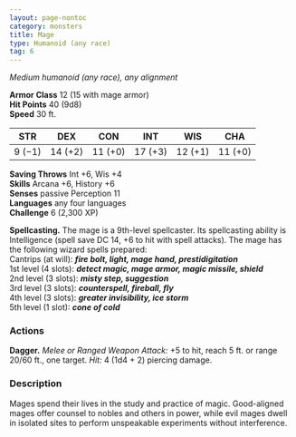 ```yaml
---
layout: page-nontoc
category: monsters
title: Mage
type: Humanoid (any race)
tag: 6
---
```

_Medium humanoid (any race), any alignment_

**Armor Class** 12 (15 with mage armor)    
**Hit Points** 40 (9d8)    
**Speed** 30 ft. 

| STR     | DEX     | CON     | INT     | WIS     | CHA     |
|---------|---------|---------|---------|---------|---------|
| 9 (−1)  | 14 (+2) | 11 (+0) | 17 (+3) | 12 (+1) | 11 (+0) |   

**Saving Throws** Int +6, Wis +4    
**Skills** Arcana +6, History +6    
**Senses** passive Perception 11    
**Languages** any four languages    
**Challenge** 6 (2,300 XP) 

**Spellcasting.** The mage is a 9th-level spellcaster. Its spellcasting ability is Intelligence (spell save DC 14, +6 to hit with spell attacks). The mage has the following wizard spells prepared:    
Cantrips (at will): **_fire bolt, light, mage hand, prestidigitation_**    
1st level (4 slots): **_detect magic, mage armor, magic missile, shield_**    
2nd level (3 slots): **_misty step, suggestion_**    
3rd level (3 slots): **_counterspell, fireball, fly_**    
4th level (3 slots): **_greater invisibility, ice storm_**    
5th level (1 slot): **_cone of cold_** 

### Actions 
**Dagger.** _Melee or _Ranged Weapon Attack:__ +5 to hit, reach 5 ft. or range 20/60 ft., one target. _Hit:_ 4 (1d4 + 2) piercing damage. 

### Description
Mages spend their lives in the study and practice of magic. Good-aligned mages offer counsel to nobles and others in power, while evil mages dwell in isolated sites to perform unspeakable experiments without interference.